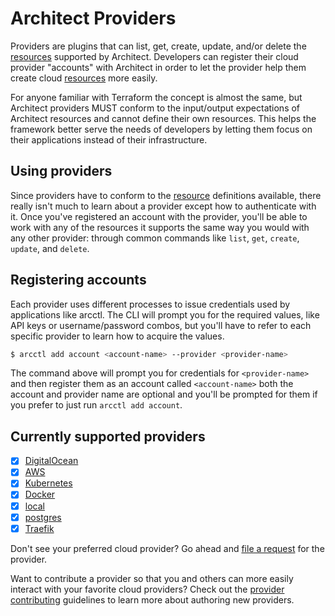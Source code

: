 # Architect Providers

Providers are plugins that can list, get, create, update, and/or delete the [resources](../%40resources/) supported by Architect. Developers can register their cloud provider "accounts" with Architect in order to let the provider help them create cloud [resources](../%40resources/) more easily.

For anyone familiar with Terraform the concept is almost the same, but Architect providers MUST conform to the input/output expectations of Architect resources and cannot define their own resources. This helps the framework better serve the needs of developers by letting them focus on their applications instead of their infrastructure.

## Using providers

Since providers have to conform to the [resource](../%40resources/) definitions available, there really isn't much to learn about a provider except how to authenticate with it. Once you've registered an account with the provider, you'll be able to work with any of the resources it supports the same way you would with any other provider: through common commands like `list`, `get`, `create`, `update`, and `delete`.

## Registering accounts

Each provider uses different processes to issue credentials used by applications like arcctl. The CLI will prompt you for the required values, like API keys or username/password combos, but you'll have to refer to each specific provider to learn how to acquire the values.

```sh
$ arcctl add account <account-name> --provider <provider-name>
```

The command above will prompt you for credentials for `<provider-name>` and then register them as an account called `<account-name>` both the account and provider name are optional and you'll be prompted for them if you prefer to just run `arcctl add account`.

## Currently supported providers

- [x] [DigitalOcean](./digitalocean/)
- [x] [AWS](./aws/)
- [x] [Kubernetes](./kubernetes/)
- [x] [Docker](./docker/)
- [x] [local](./local/)
- [x] [postgres](./postgres/)
- [x] [Traefik](./traefik/)

Don't see your preferred cloud provider? Go ahead and [file a request](https://github.com/architect-team/arcctl/issues/new?assignees=&labels=enhancement&projects=&template=feature_request.md&title=) for the provider.

Want to contribute a provider so that you and others can more easily interact with your favorite cloud providers? Check out the [provider contributing](./CONTRIBUTING.md) guidelines to learn more about authoring new providers.
